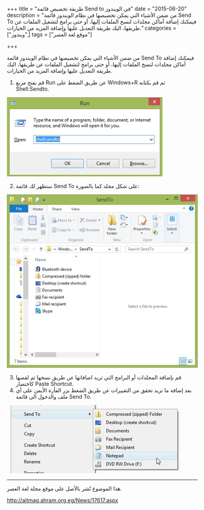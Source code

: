+++
title = "طريقة تخصيص قائمة Send to في الويندوز"
date = "2015-06-20"
description = "من ضمن الأشياء التي يمكن تخصيصها في نظام الويندوز قائمة Send To فيمكنك إضافة أماكن مجلدات لنسخ الملفات إليها، أو حتى برامج لتشغيل الملفات عن طريقها، اليك طريقة التعديل عليها وإضافة المزيد من الخيارات."
categories = ["ويندوز",]
tags = ["موقع لغة العصر"]

+++

من ضمن الأشياء التي يمكن تخصيصها في نظام الويندوز قائمة Send To فيمكنك إضافة أماكن مجلدات لنسخ الملفات إليها، أو حتى برامج لتشغيل الملفات عن طريقها، اليك طريقة التعديل عليها وإضافة المزيد من الخيارات.

1. قم بفتح مربع Run عن طريق الضغط على Windows+R ثم قم بكتابة Shell:Sendto.

![1](thumbnail-2015-635703616827355132-735.jpg)

2. ستظهر لك قائمة Send To على شكل مجلد كما بالصورة:

![2](images/2015-635703616970948882-94.jpg)

3. قم بإضافة المجلدات أو البرامج التي تريد اضافاتها عن طريق نسخها ثم لقصها كاختصار Paste Shortcut.
4. بعد إضافة ما تريد تحقق من التغييرات عن طريق الضغط بزر الفأرة الأيمن على أي ملف والدخول الى قائمة Send To.

![3](images/2015-635703617056417632-641.png)

---
هذا الموضوع نٌشر باﻷصل على موقع مجلة لغة العصر.

http://aitmag.ahram.org.eg/News/17617.aspx